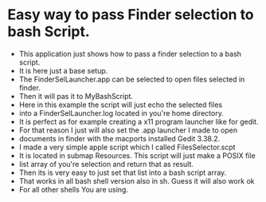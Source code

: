 # Easy way to pass Finder selection to bash Script.

- This application just shows how to pass a finder selection to a bash script.
- It is here just a base setup.
- The FinderSelLauncher.app can be selected to open files selected in finder.
- Then it will pas it to MyBashScript.
- Here in this example the script will just echo the selected files
- into a FinderSelLauncher.log located in you're home directory.
- It is perfect as for example creating a x11 program launcher like for gedit.
- For that reason I just will also set the .app launcher I made to open
- documents in finder with the macports installed Gedit 3.38.2.
- I made a very simple apple script which I called FilesSelector.scpt
- It is located in submap Resources. This script will just make a POSIX file
- list array of you're selection and return that as result.
- Then its is very easy to just set that list into a bash script array.
- That works in all bash shell version also in sh. Guess it will also work ok
- For all other shells You are using.
